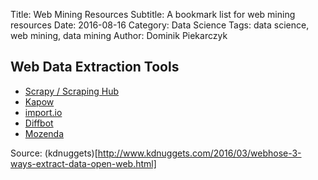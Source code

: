 Title: Web Mining Resources
Subtitle: A bookmark list for web mining resources
Date: 2016-08-16
Category: Data Science
Tags: data science, web mining, data mining
Author: Dominik Piekarczyk

## Web Data Extraction Tools

* [Scrapy / Scraping Hub](https://scrapinghub.com/)
* [Kapow](http://www.kofax.com/data-integration-extraction)
* [import.io](https://www.import.io/builder/tour/)
* [Diffbot](https://www.diffbot.com/)
* [Mozenda](http://www.mozenda.com/)

Source: (kdnuggets)[http://www.kdnuggets.com/2016/03/webhose-3-ways-extract-data-open-web.html]





